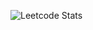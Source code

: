![Leetcode Stats](https://leetcard.jacoblin.cool/thehighhigh?theme=light&font=Harmattan&ext=heatmap)
